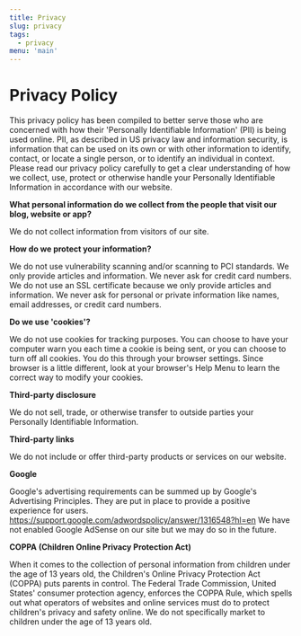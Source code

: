 ```yaml
---
title: Privacy
slug: privacy
tags:
  - privacy
menu: 'main'
---
```


# Privacy Policy

This privacy policy has been compiled to better serve those who are concerned with how their 'Personally Identifiable Information' (PII) is being used online. PII, as described in US privacy law and information security, is information that can be used on its own or with other information to identify, contact, or locate a single person, or to identify an individual in context. Please read our privacy policy carefully to get a clear understanding of how we collect, use, protect or otherwise handle your Personally Identifiable Information in accordance with our website.

<strong>What personal information do we collect from the people that visit our blog, website or app?</strong>

We do not collect information from visitors of our site.

<strong>How do we protect your information?</strong>

We do not use vulnerability scanning and/or scanning to PCI standards.
We only provide articles and information. We never ask for credit card numbers.
We do not use an SSL certificate because we only provide articles and information. We never ask for personal or private information like names, email addresses, or credit card numbers.

<strong>Do we use 'cookies'?</strong>

We do not use cookies for tracking purposes. You can choose to have your computer warn you each time a cookie is being sent, or you can choose to turn off all cookies. You do this through your browser settings. Since browser is a little different, look at your browser's Help Menu to learn the correct way to modify your cookies.

<strong>Third-party disclosure</strong>

We do not sell, trade, or otherwise transfer to outside parties your Personally Identifiable Information.

<strong>Third-party links</strong>

We do not include or offer third-party products or services on our website.

<strong>Google</strong>

Google's advertising requirements can be summed up by Google's Advertising Principles. They are put in place to provide a positive experience for users. https://support.google.com/adwordspolicy/answer/1316548?hl=en  We have not enabled Google AdSense on our site but we may do so in the future.

<strong>COPPA (Children Online Privacy Protection Act)</strong>

When it comes to the collection of personal information from children under the age of 13 years old, the Children's Online Privacy Protection Act (COPPA) puts parents in control.  The Federal Trade Commission, United States' consumer protection agency, enforces the COPPA Rule, which spells out what operators of websites and online services must do to protect children's privacy and safety online. We do not specifically market to children under the age of 13 years old.